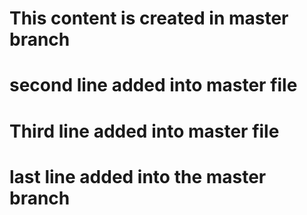 # This content is created in master branch

# second line added into master file

# Third line added into master file

# last line added into the master branch